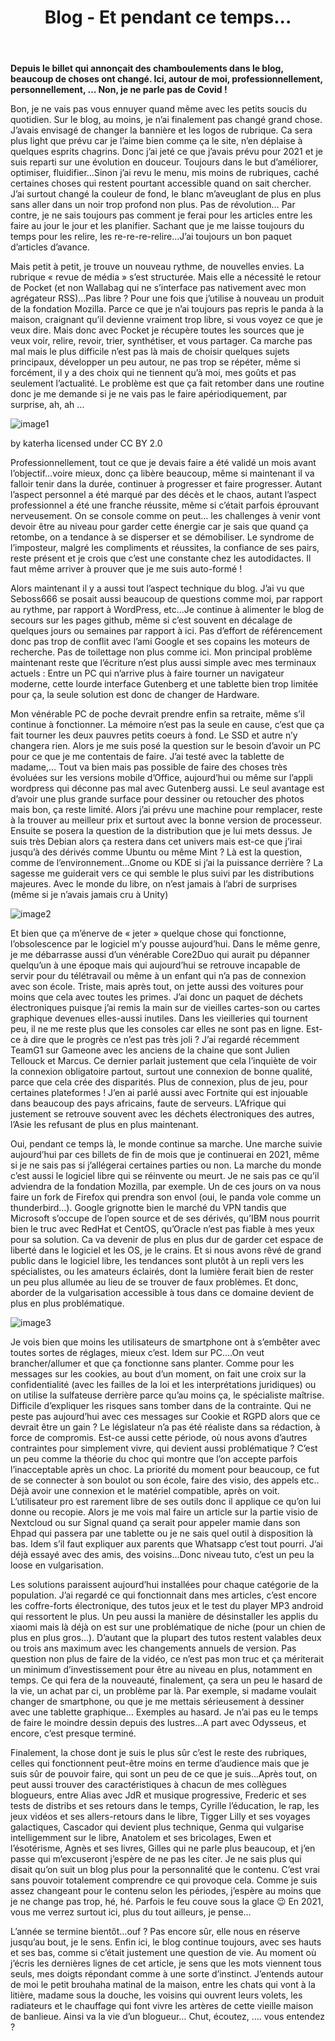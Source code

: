 ﻿---
layout: post
title: Blog - Et pendant ce temps...
category: reflexion
tags:  blog, logiciel libre, vie
---

**Depuis le billet qui annonçait des chamboulements dans le blog, beaucoup de choses ont changé. Ici, autour de moi, professionnellement, personnellement, … Non, je ne parle pas de Covid !**

Bon, je ne vais pas vous ennuyer quand même avec les petits soucis du quotidien. Sur le blog, au moins, je n’ai finalement pas changé grand chose. J’avais envisagé de changer la bannière et les logos de rubrique. Ca sera plus light que prévu car je l’aime bien comme ça le site, n’en déplaise à quelques esprits chagrins. Donc j’ai jeté ce que j’avais prévu pour 2021 et je suis reparti sur une évolution en douceur. Toujours dans le but d’améliorer, optimiser, fluidifier…Sinon j’ai revu le menu, mis moins de rubriques, caché certaines choses qui restent pourtant accessible quand on sait chercher. J’ai surtout changé la couleur de fond, le blanc m’aveuglant de plus en plus sans aller dans un noir trop profond non plus. Pas de révolution… Par contre, je ne sais toujours pas comment je ferai pour les articles entre les faire au jour le jour et les planifier. Sachant que je me laisse toujours du temps pour les relire, les re-re-re-relire…J’ai toujours un bon paquet d’articles d’avance.

Mais petit à petit, je trouve un nouveau rythme, de nouvelles envies. La rubrique « revue de média » s’est structurée. Mais elle a nécessité le retour de Pocket (et non Wallabag qui ne s’interface pas nativement avec mon agrégateur RSS)…Pas libre ? Pour une fois que j’utilise à nouveau un produit de la fondation Mozilla. Parce ce que je n’ai toujours pas repris le panda à la maison, craignant qu’il devienne vraiment trop libre, si vous voyez ce que je veux dire. Mais donc avec Pocket je récupère toutes les sources que je veux voir, relire, revoir, trier, synthétiser, et vous partager. Ca marche pas mal mais le plus difficile n’est pas là mais de choisir quelques sujets principaux, développer un peu autour, ne pas trop se répéter, même si forcément, il y a des choix qui ne tiennent qu’à moi, mes goûts et pas seulement l’actualité. Le problème est que ça fait retomber dans une routine donc je me demande si je ne vais pas le faire apériodiquement, par surprise, ah, ah …

![image1](https://live.staticflickr.com/7001/6771698125_9e979f1d04_b.jpg)

by katerha  licensed under CC BY 2.0

Professionnellement, tout ce que je devais faire a été validé un mois avant l’objectif…voire mieux, donc ça libère beaucoup, même si maintenant il va falloir tenir dans la durée, continuer à progresser et faire progresser. Autant l’aspect personnel a été marqué par des décès et le chaos, autant l’aspect professionnel a été une franche réussite, même si c’était parfois éprouvant nerveusement. On se console comme on peut… les challenges à venir vont devoir être au niveau pour garder cette énergie car je sais que quand ça retombe, on a tendance à se disperser et se démobiliser. Le syndrome de l’imposteur, malgré les compliments et réussites, la confiance de ses pairs, reste présent et je crois que c’est une constante chez les autodidactes. Il faut même arriver à prouver que je me suis auto-formé !

Alors maintenant il y a aussi tout l’aspect technique du blog. J’ai vu que Seboss666 se posait aussi beaucoup de questions comme moi, par rapport au rythme, par rapport à WordPress, etc…Je continue à alimenter le blog de secours sur les pages github, même si c’est souvent en décalage de quelques jours ou semaines par rapport à ici. Pas d’effort de référencement donc pas trop de conflit avec l’ami Google et ses copains les moteurs de recherche. Pas de toilettage non plus comme ici. Mon principal problème maintenant reste que l’écriture n’est plus aussi simple avec mes terminaux actuels : Entre un PC qui n’arrive plus à faire tourner un navigateur moderne, cette lourde interface Gutenberg et une tablette bien trop limitée pour ça, la seule solution est donc de changer de Hardware.

Mon vénérable PC de poche devrait prendre enfin sa retraite, même s’il continue à fonctionner. La mémoire n’est pas la seule en cause, c’est que ça fait tourner les deux pauvres petits coeurs à fond. Le SSD et autre n’y changera rien. Alors je me suis posé la question sur le besoin d’avoir un PC pour ce que je me contentais de faire. J’ai testé avec la tablette de madame,… Tout va bien mais pas possible de faire des choses très évoluées sur les versions mobile d’Office, aujourd’hui ou même sur l’appli wordpress qui déconne pas mal avec Gutenberg aussi. Le seul avantage est d’avoir une plus grande surface pour dessiner ou retoucher des photos mais bon, ça reste limité. Alors j’ai prévu une machine pour remplacer, reste à la trouver au meilleur prix et surtout avec la bonne version de processeur. Ensuite se posera la question de la distribution que je lui mets dessus. Je suis très Debian alors ça restera dans cet univers mais est-ce que j’irai jusqu’à des dérivés comme Ubuntu ou même Mint ? Là est la question, comme de l’environnement…Gnome ou KDE si j’ai la puissance derrière ? La sagesse me guiderait vers ce qui semble le plus suivi par les distributions majeures. Avec le monde du libre, on n’est jamais à l’abri de surprises (même si je n’avais jamais cru à Unity)

![image2](https://filedn.eu/llqi9IBxlYouGRXYG2xlROb/img/2020/poubelleghana.jpg)

Et bien que ça m’énerve de « jeter » quelque chose qui fonctionne, l’obsolescence par le logiciel m’y pousse aujourd’hui. Dans le même genre, je me débarrasse aussi d’un vénérable Core2Duo qui aurait pu dépanner quelqu’un à une époque mais qui aujourd’hui se retrouve incapable de servir pour du télétravail ou même à un enfant qui n’a pas de connexion avec son école. Triste, mais après tout, on jette aussi des voitures pour moins que cela avec toutes les primes. J’ai donc un paquet de déchets électroniques puisque j’ai remis la main sur de vieilles cartes-son ou cartes graphique devenues elles-aussi inutiles. Dans les vieilleries qui tournent peu, il ne me reste plus que les consoles car elles ne sont pas en ligne. Est-ce à dire que le progrès ce n’est pas très joli ? J’ai regardé récemment TeamG1 sur Gameone avec les anciens de la chaine que sont Julien Tellouck et Marcus. Ce dernier parlait justement que cela l’inquiète de voir la connexion obligatoire partout, surtout une connexion de bonne qualité, parce que cela crée des disparités. Plus de connexion, plus de jeu, pour certaines plateformes ! J’en ai parlé aussi avec Fortnite qui est injouable dans beaucoup des pays africains, faute de serveurs. L’Afrique qui justement se retrouve souvent avec les déchets électroniques des autres, l’Asie les refusant de plus en plus maintenant.

Oui, pendant ce temps là, le monde continue sa marche. Une marche suivie aujourd’hui par ces billets de fin de mois que je continuerai en 2021, même si je ne sais pas si j’allégerai certaines parties ou non. La marche du monde c’est aussi le logiciel libre qui se réinvente ou meurt. Je ne sais pas ce qu’il adviendra de la fondation Mozilla, par exemple. Un de ces jours on va nous faire un fork de Firefox qui prendra son envol (oui, le panda vole comme un thunderbird…). Google grignotte bien le marché du VPN tandis que Microsoft s’occupe de l’open source et de ses dérivés, qu’IBM nous pourrit bien le truc avec RedHat et CentOS, qu’Oracle n’est pas fiable à mes yeux pour sa solution. Ca va devenir de plus en plus dur de garder cet espace de liberté dans le logiciel et les OS, je le crains. Et si nous avons rêvé de grand public dans le logiciel libre, les tendances sont plutôt à un repli vers les spécialistes, ou les amateurs éclairés, dont la lumière ferait bien de rester un peu plus allumée au lieu de se trouver de faux problèmes. Et donc, aborder de la vulgarisation accessible à tous dans ce domaine devient de plus en plus problématique.

![image3](https://filedn.eu/llqi9IBxlYouGRXYG2xlROb/img/2020/bigbrother.jpg)

Je vois bien que moins les utilisateurs de smartphone ont à s’embêter avec toutes sortes de réglages, mieux c’est. Idem sur PC….On veut brancher/allumer et que ça fonctionne sans planter. Comme pour les messages sur les cookies, au bout d’un moment, on fait une croix sur la confidentialité (avec les failles de la loi et les interprétations juridiques) ou on utilise la sulfateuse derrière parce qu’au moins ça, le spécialiste maîtrise. Difficile d’expliquer les risques sans tomber dans de la contrainte. Qui ne peste pas aujourd’hui avec ces messages sur Cookie et RGPD alors que ce devrait être un gain ? Le législateur n’a pas été réaliste dans sa rédaction, à force de compromis. Est-ce aussi cette période, où nous avons d’autres contraintes pour simplement vivre, qui devient aussi problématique ? C’est un peu comme la théorie du choc qui montre que l’on accepte parfois l’inacceptable après un choc. La priorité du moment pour beaucoup, ce fut de se connecter à son boulot ou son école, faire des visio, des appels etc.. Déjà avoir une connexion et le matériel compatible, après on voit. L’utilisateur pro est rarement libre de ses outils donc il applique ce qu’on lui donne ou recopie. Alors je me vois mal faire un article sur la partie visio de Nextcloud ou sur Signal quand ça serait pour appeler mamie dans son Ehpad qui passera par une tablette ou je ne sais quel outil à disposition là bas. Idem s’il faut expliquer aux parents que Whatsapp c’est tout pourri. J’ai déjà essayé avec des amis, des voisins…Donc niveau tuto, c’est un peu la loose en vulgarisation.

Les solutions paraissent aujourd’hui installées pour chaque catégorie de la population. J’ai regardé ce qui fonctionnait dans mes articles, c’est encore les coffre-forts électronique, des tutos jeux et le test du player MP3 android qui ressortent le plus. Un peu aussi la manière de désinstaller les applis du xiaomi mais là déjà on est sur une problématique de niche (pour un chien de plus en plus gros…). D’autant que la plupart des tutos restent valables deux ou trois ans maximum avec les changements annuels de version. Pas question non plus de faire de la vidéo, ce n’est pas mon truc et ça mériterait un minimum d’investissement pour être au niveau en plus, notamment en temps. Ce qui fera de la nouveauté, finalement, ça sera un peu le hasard de la vie, un achat par ci, un problème par là. Par exemple, si madame voulait changer de smartphone, ou que je me mettais sérieusement à dessiner avec une tablette graphique… Exemples au hasard. Je n’ai pas eu le temps de faire le moindre dessin depuis des lustres…A part avec Odysseus, et encore, c’est presque terminé.

Finalement, la chose dont je suis le plus sûr c’est le reste des rubriques, celles qui fonctionnent peut-être moins en terme d’audience mais que je suis sûr de pouvoir faire, qui sont un peu de ce que je suis…Après tout, on peut aussi trouver des caractéristiques à chacun de mes collègues blogueurs, entre Alias avec JdR et musique progressive, Frederic et ses tests de distribs et ses retours dans le temps, Cyrille l’éducation, le rap, les jeux vidéos et ses allers-retours dans le libre, Tigger Lilly et ses voyages galactiques, Cascador qui devient plus technique, Genma qui vulgarise intelligemment sur le libre, Anatolem et ses bricolages, Ewen et l’ésotérisme, Agnès et ses livres, Gilles qui ne parle plus beaucoup, et j’en passe qui m’excuseront j’espère de ne pas les citer. Je ne sais plus qui disait qu’on suit un blog plus pour la personnalité que le contenu. C’est vrai sans pouvoir totalement comprendre ce qui provoque cela. Comme je suis assez changeant pour le contenu selon les périodes, j’espère au moins que je ne change pas trop, hé, hé. Parfois le feu couve sous la glace 😉 En 2021, vous me verrez surtout ici, plus du tout ailleurs, je pense…

L’année se termine bientôt…ouf ? Pas encore sûr, elle nous en réserve jusqu’au bout, je le sens. Enfin ici, le blog continue toujours, avec ses hauts et ses bas, comme si c’était justement une question de vie. Au moment où j’écris les dernières lignes de cet article, je sens que les mots viennent tous seuls, mes doigts répondant comme à une sorte d’instinct. J’entends autour de moi le petit brouhaha matinal de la maison, entre les chats qui vont à la litière, madame sous la douche, les voisins qui ouvrent leurs volets, les radiateurs et le chauffage qui font vivre les artères de cette vieille maison de banlieue. Ainsi va la vie d’un blogueur… Chut, écoutez, …. vous entendez ?

